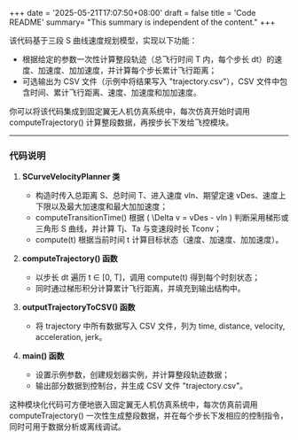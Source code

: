 +++
date = '2025-05-21T17:07:50+08:00'
draft = false
title = 'Code README'
summary= "This summary is independent of the content."
+++

该代码基于三段 S 曲线速度规划模型，实现以下功能：

- 根据给定的参数一次性计算整段轨迹（总飞行时间 T 内，每个步长 dt）的速度、加速度、加加速度，并计算每个步长累计飞行距离；
- 可选输出为 CSV 文件（示例中将结果写入 "trajectory.csv"），CSV 文件中包含时间、累计飞行距离、速度、加速度和加加速度。

你可以将该代码集成到固定翼无人机仿真系统中，每次仿真开始时调用 computeTrajectory() 计算整段数据，再按步长下发给飞控模块。


---

### 代码说明

1. **SCurveVelocityPlanner 类**  
   - 构造时传入总距离 S、总时间 T、进入速度 vIn、期望定速 vDes、速度上下限以及最大加速度和最大加加速度；
   - computeTransitionTime() 根据 \( \Delta v = vDes - vIn \) 判断采用梯形或三角形 S 曲线，并计算 Tj、Ta 与变速段时长 Tconv；
   - compute(t) 根据当前时间 t 计算目标状态（速度、加速度、加加速度）。

2. **computeTrajectory() 函数**  
   - 以步长 dt 遍历 t ∈ [0, T]，调用 compute(t) 得到每个时刻状态；
   - 同时通过梯形积分计算累计飞行距离，并填充到输出结构中。

3. **outputTrajectoryToCSV() 函数**  
   - 将 trajectory 中所有数据写入 CSV 文件，列为 time, distance, velocity, acceleration, jerk。

4. **main() 函数**  
   - 设置示例参数，创建规划器实例，并计算整段轨迹数据；
   - 输出部分数据到控制台，并生成 CSV 文件 "trajectory.csv"。

这种模块化代码可方便地嵌入固定翼无人机仿真系统中，每次仿真前调用 computeTrajectory() 一次性生成整段数据，并在每个步长下发相应的控制指令，同时可用于数据分析或离线调试。
